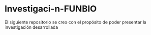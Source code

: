 # Investigaci-n-FUNBIO
El siguiente repositorio se creo con el propósito de poder presentar la investigación desarrollada

